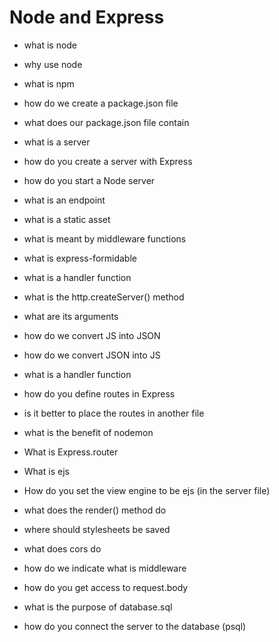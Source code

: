 # Node and Express

* what is node
* why use node
*  what is npm
*  how do we create a package.json file
*  what does our package.json file contain

*  what is a server
*  how do you create a server with Express
*  how do you start a Node server
*  what is an endpoint
*  what is a static asset
*  what is meant by middleware functions
*  what is express-formidable
*  what is a handler function
*  what is the http.createServer() method
*  what are its arguments
*  how do we convert JS into JSON
* how do we convert JSON into JS
* what is a handler function
* how do you define routes in Express
* is it better to place the routes in another file
* what is the benefit of nodemon
* What is Express.router
* What is ejs
* How do you set the view engine to be ejs (in the server file)
* what does the render() method do
* where should stylesheets be saved
* what does cors do
* how do we indicate what is middleware
* how do you get access to request.body
* what is the purpose of database.sql
* how do you connect the server to the database (psql)


